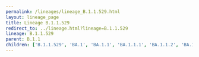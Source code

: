 ```yaml
---
permalink: /lineages/lineage_B.1.1.529.html
layout: lineage_page
title: Lineage B.1.1.529
redirect_to: ../lineage.html?lineage=B.1.1.529
lineage: B.1.1.529
parent: B.1.1
children: ['B.1.1.529', 'BA.1', 'BA.1.1', 'BA.1.1.1', 'BA.1.1.2', 'BA.1.1.3', 'BA.1.1.4', 'BA.1.1.5', 'BA.1.1.6', 'BA.1.1.7', 'BA.1.1.8', 'BA.1.1.9', 'BA.1.1.10', 'BA.1.1.11', 'BA.1.1.12', 'BA.1.1.13', 'BA.1.1.14', 'BA.1.1.15', 'BA.1.1.16', 'BA.1.1.17', 'BA.1.1.18', 'BA.1.2', 'BA.1.3', 'BA.1.4', 'BA.1.5', 'BA.1.6', 'BA.1.7', 'BA.1.8', 'BA.1.9', 'BA.1.10', 'BA.1.11', 'BA.1.12', 'BA.1.13', 'BA.1.13.1', 'BA.1.14', 'BA.1.14.1', 'BA.1.14.2', 'BA.1.15', 'BA.1.15.1', 'BA.1.15.2', 'BA.1.15.3', 'BA.1.16', 'BA.1.16.1', 'BA.1.16.2', 'BA.1.17', 'BA.1.17.1', 'BA.1.17.2', 'BA.1.18', 'BA.1.19', 'BA.1.20', 'BA.1.21', 'BA.1.21.1', 'BA.1.22', 'BA.1.23', 'BA.1.24', 'BA.2', 'BA.2.1', 'BA.2.2', 'BA.2.2.1', 'BA.2.3', 'BA.2.3.1', 'BA.2.3.2', 'BA.2.3.3', 'BA.2.3.4', 'BA.2.3.5', 'BA.2.3.6', 'BA.2.3.7', 'BA.2.3.8', 'BA.2.3.9', 'BA.2.3.10', 'BA.2.3.11', 'BA.2.3.12', 'BA.2.3.13', 'BA.2.3.14', 'BA.2.3.15', 'BA.2.3.16', 'BA.2.3.17', 'BA.2.3.18', 'BA.2.3.19', 'BA.2.4', 'BA.2.5', 'BA.2.6', 'BA.2.7', 'BA.2.8', 'BA.2.9', 'BA.2.9.1', 'BA.2.9.2', 'BA.2.9.3', 'BA.2.9.4', 'BA.2.9.5', 'BA.2.10', 'BA.2.10.1', 'BA.2.10.2', 'BA.2.10.3', 'BA.2.11', 'BA.2.12', 'BA.2.12.1', 'BA.2.12.2', 'BA.2.13', 'BA.2.13.1', 'BA.2.14', 'BA.2.15', 'BA.2.16', 'BA.2.17', 'BA.2.18', 'BA.2.19', 'BA.2.20', 'BA.2.21', 'BA.2.22', 'BA.2.23', 'BA.2.23.1', 'BA.2.24', 'BA.2.25', 'BA.2.25.1', 'BA.2.26', 'BA.2.27', 'BA.2.28', 'BA.2.29', 'BA.2.30', 'BA.2.31', 'BA.2.32', 'BA.2.33', 'BA.2.34', 'BA.2.35', 'BA.2.36', 'BA.2.36.1', 'BA.2.37', 'BA.2.38', 'BA.2.38.1', 'BA.2.38.2', 'BA.2.38.3', 'BA.2.39', 'BA.2.40', 'BA.2.40.1', 'BA.2.41', 'BA.2.42', 'BA.2.43', 'BA.2.44', 'BA.2.45', 'BA.2.46', 'BA.2.47', 'BA.2.48', 'BA.2.49', 'BA.2.50', 'BA.2.51', 'BA.2.52', 'BA.2.53', 'BA.2.54', 'BA.2.55', 'BA.2.56', 'BA.2.56.1', 'BA.2.57', 'BA.2.58', 'BA.2.59', 'BA.2.60', 'BA.2.61', 'BA.2.62', 'BA.2.63', 'BA.2.64', 'BA.2.65', 'BA.2.66', 'BA.2.67', 'BA.2.68', 'BA.2.69', 'BA.2.70', 'BA.2.71', 'BA.2.72', 'BA.2.73', 'BA.2.74', 'BA.2.75', 'BA.2.75.1', 'BA.2.76', 'BA.2.77', 'BA.2.80', 'BA.2.81', 'BA.3', 'BA.3.1', 'BA.4', 'BA.4.1', 'BA.4.1.1', 'BA.4.1.2', 'BA.4.1.3', 'BA.4.1.4', 'BA.4.1.5', 'BA.4.1.6', 'BA.4.1.7', 'BA.4.1.8', 'BA.4.2', 'BA.4.3', 'BA.4.4', 'BA.4.5', 'BA.4.6', 'BA.4.7', 'BA.5', 'BA.5.1', 'BA.5.1.1', 'BA.5.1.2', 'BA.5.1.3', 'BA.5.1.4', 'BA.5.1.5', 'BA.5.1.6', 'BA.5.1.7', 'BA.5.1.8', 'BA.5.1.9', 'BA.5.2', 'BA.5.2.1', 'BA.5.2.2', 'BA.5.2.3', 'BA.5.2.4', 'BA.5.2.5', 'BA.5.3', 'BA.5.3.1', 'BA.5.3.2', 'BA.5.3.3', 'BA.5.3.4', 'BA.5.4', 'BA.5.5', 'BA.5.6', 'BA.5.6.1', 'BA.5.7', 'BA.5.8', 'BA.5.9', 'BC.1', 'BC.2', 'BD.1', 'BE.1', 'BE.1.1', 'BE.2', 'BE.3', 'BF.1', 'BF.1.1', 'BF.2', 'BF.3', 'BF.3.1', 'BF.4', 'BF.5', 'BF.6', 'BF.7', 'BF.8', 'BF.9', 'BF.10', 'BF.11', 'BF.12', 'BG.1', 'BG.2', 'BG.3', 'BG.4', 'BG.5', 'BG.6']
---
```

